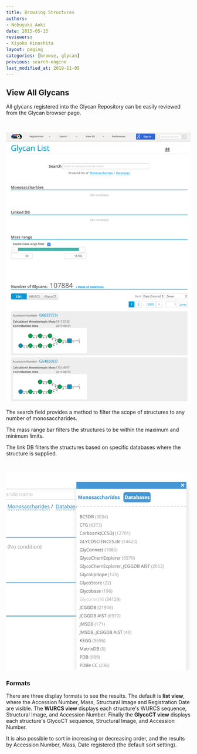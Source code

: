```yaml
---
title: Browsing Structures
authors:
- Nobuyuki Aoki
date: 2015-05-15
reviewers:
- Kiyoko Kinoshita
layout: paging
categories: [browse, glycan]
previous: search-engine
last_modified_at: 2019-11-05
---
```


View All Glycans
------------

All glycans registered into the Glycan Repository can be easily reviewed from the Glycan browser page.

<br>

![Glytoucan Glycan Browser](/images/manual/browse-glycanlist.v2.png)

The search field provides a method to filter the scope of structures to any number of monosaccharides.

The mass range bar filters the structures to be within the maximum and minimum limits.

The link DB filters the structures based on specific databases where the structure is supplied.

<br>

![databases](/images/manual/gtc-databases.v2.png)


### Formats

There are three display formats to see the results.  The default is **list view**, where the Accession Number, Mass, Structural Image and Registration Date are visible.  The **WURCS view** displays each structure's WURCS sequence, Structural Image, and Accession Number.  Finally the **GlycoCT view** displays each structure's GlycoCT sequence, Structural Image, and Accession Number.

It is also possible to sort in increasing or decreasing order, and the results by Accession Number, Mass, Date registered (the default sort setting).

<br>

<div id='discourse-comments'></div>

<script type="text/javascript">
  DiscourseEmbed = { discourseUrl: 'http://test.discourse.glytoucan.org/',
                     discourseEmbedUrl: 'http://code.glytoucan.org/manual/browse-glycan/' };

  (function() {
    var d = document.createElement('script'); d.type = 'text/javascript'; d.async = true;
    d.src = DiscourseEmbed.discourseUrl + 'javascripts/embed.js';
    (document.getElementsByTagName('head')[0] || document.getElementsByTagName('body')[0]).appendChild(d);
  })();
</script>

<br>

<br>
